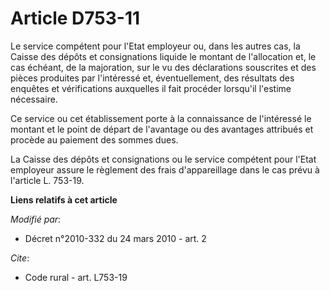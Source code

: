 # Article D753-11

Le service compétent pour l'Etat employeur ou, dans les autres cas, la Caisse des dépôts et consignations liquide le montant
de l'allocation et, le cas échéant, de la majoration, sur le vu des déclarations souscrites et des pièces produites par
l'intéressé et, éventuellement, des résultats des enquêtes et vérifications auxquelles il fait procéder lorsqu'il l'estime
nécessaire. 

Ce service ou cet établissement porte à la connaissance de l'intéressé le montant et le point de départ de l'avantage ou des
avantages attribués et procède au paiement des sommes dues. 

La Caisse des dépôts et consignations ou le service compétent pour l'Etat employeur assure le règlement des frais
d'appareillage dans le cas prévu à l'article L. 753-19.

**Liens relatifs à cet article**

_Modifié par_:

  - Décret n°2010-332 du 24 mars 2010 - art. 2

_Cite_:

  - Code rural - art. L753-19
